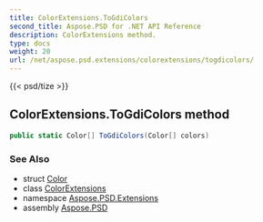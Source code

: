 ```yaml
---
title: ColorExtensions.ToGdiColors
second_title: Aspose.PSD for .NET API Reference
description: ColorExtensions method. 
type: docs
weight: 20
url: /net/aspose.psd.extensions/colorextensions/togdicolors/
---
```

{{< psd/tize >}}
## ColorExtensions.ToGdiColors method

```csharp
public static Color[] ToGdiColors(Color[] colors)
```

### See Also

* struct [Color](../../../aspose.psd/color/)
* class [ColorExtensions](../)
* namespace [Aspose.PSD.Extensions](../../colorextensions/)
* assembly [Aspose.PSD](../../../)


